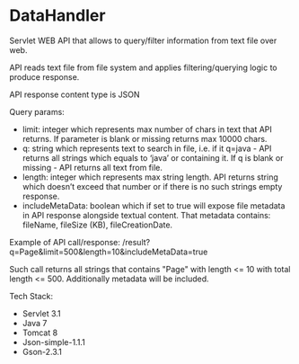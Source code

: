 # DataHandler

Servlet WEB API that allows to query/filter information from text file over web.

API reads text file from file system and applies filtering/querying logic to produce response.

API response content type is JSON

Query params:
- limit: integer which represents max number of chars in text that API returns. If parameter is blank or missing returns max 10000 chars.
- q: string which represents text to search in file, i.e. if it q=java - API returns all strings which equals to ‘java’ or containing it. If q is blank or missing - API returns all text from file.
- length: integer which represents max string length. API returns string which doesn’t exceed that number or if there is no such strings empty response. 
- includeMetaData: boolean which if set to true will expose file metadata in API response alongside textual content. That metadata contains: fileName, fileSize (KB), fileCreationDate. 

Example of API call/response:
/result?q=Page&limit=500&length=10&includeMetaData=true

Such call returns all strings that contains "Page" with length <= 10 with total length <=
500. Additionally metadata will be included.

Tech Stack:
- Servlet 3.1
- Java 7
- Tomcat 8
- Json-simple-1.1.1
- Gson-2.3.1
